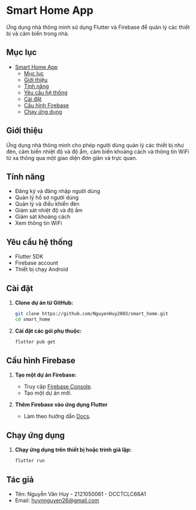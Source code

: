# Smart Home App

Ứng dụng nhà thông minh sử dụng Flutter và Firebase để quản lý các thiết bị và cảm biến trong nhà.

## Mục lục

- [Smart Home App](#smart-home-app)
  - [Mục lục](#mục-lục)
  - [Giới thiệu](#giới-thiệu)
  - [Tính năng](#tính-năng)
  - [Yêu cầu hệ thống](#yêu-cầu-hệ-thống)
  - [Cài đặt](#cài-đặt)
  - [Cấu hình Firebase](#cấu-hình-firebase)
  - [Chạy ứng dụng](#chạy-ứng-dụng)

## Giới thiệu

Ứng dụng nhà thông minh cho phép người dùng quản lý các thiết bị như đèn, cảm biến nhiệt độ và độ ẩm, cảm biến khoảng cách và thông tin WiFi từ xa thông qua một giao diện đơn giản và trực quan.

## Tính năng

- Đăng ký và đăng nhập người dùng
- Quản lý hồ sơ người dùng
- Quản lý và điều khiển đèn
- Giám sát nhiệt độ và độ ẩm
- Giám sát khoảng cách
- Xem thông tin WiFi

## Yêu cầu hệ thống

- Flutter SDK
- Firebase account
- Thiết bị chạy Android

## Cài đặt

1. **Clone dự án từ GitHub:**

    ```bash
    git clone https://github.com/NguyenHuy2003/smart_home.git
    cd smart_home
    ```

2. **Cài đặt các gói phụ thuộc:**

    ```bash
    flutter pub get
    ```

## Cấu hình Firebase

1. **Tạo một dự án Firebase:**

    - Truy cập [Firebase Console](https://console.firebase.google.com/).
    - Tạo một dự án mới.

2. **Thêm Firebase vào ứng dụng Flutter**

    - Làm theo hướng dẫn [Docs](https://firebase.google.com/docs/flutter/setup?hl=vi&platform=android).

## Chạy ứng dụng

1. **Chạy ứng dụng trên thiết bị hoặc trình giả lập:**

    ```bash
    flutter run
    ```

## Tác giả

- Tên: Nguyễn Văn Huy - 2121050061 - DCCTCLC66A1
- Email: <huynnguyen26@gmail.com>
